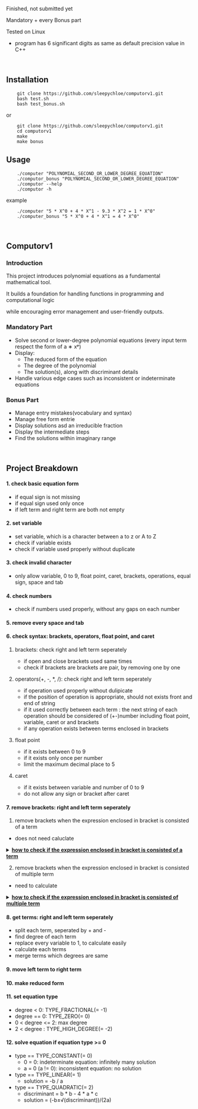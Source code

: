 Finished, not submitted yet

Mandatory + every Bonus part

Tested on Linux


- program has 6 significant digits as same as default precision value in C++

<br>

## Installation
```
	git clone https://github.com/sleepychloe/computorv1.git
	bash test.sh
	bash test_bonus.sh
```

or

```
	git clone https://github.com/sleepychloe/computorv1.git
	cd computorv1
	make
	make bonus
```


## Usage

```
	./computer "POLYNOMIAL_SECOND_OR_LOWER_DEGREE_EQUATION"
	./computor_bonus "POLYNOMIAL_SECOND_OR_LOWER_DEGREE_EQUATION"
	./computor --help
	./computor -h
```

example

```
	./computer "5 * X^0 + 4 * X^1 - 9.3 * X^2 = 1 * X^0"
	./computer_bonus "5 * X^0 + 4 * X^1 = 4 * X^0"
```



<br>

## Computorv1


### Introduction

This project introduces polynomial equations as a fundamental mathematical tool.

It builds a foundation for handling functions in programming and computational logic

while encouraging error management and user-friendly outputs.



### Mandatory Part

- Solve second or lower-degree polynomial equations (every input term respect the form of a ∗ xᵖ)
- Display:
	+ The reduced form of the equation
	+ The degree of the polynomial
	+ The solution(s), along with discriminant details
- Handle various edge cases such as inconsistent or indeterminate equations



### Bonus Part

- Manage entry mistakes(vocabulary and syntax)
- Manage free form entrie
- Display solutions asd an irreducible fraction
- Display the intermediate steps
- Find the solutions within imaginary range


<br>


## Project Breakdown

#### 1. check basic equation form

- if equal sign is not missing
- if equal sign used only once
- if left term and right term are both not empty

#### 2. set variable

- set variable, which is a character between a to z or A to Z
- check if variable exists
- check if variable used properly without duplicate

#### 3. check invalid character

- only allow variable, 0 to 9, float point, caret, brackets, operations, equal sign, space and tab

#### 4. check numbers

- check if numbers used properly, without any gaps on each number

#### 5. remove every space and tab

#### 6. check syntax: brackets, operators, float point, and caret

1) brackets: check right and left term seperately
	- if open and close brackets used same times
	- check if brackets are brackets are pair, by removing one by one

2) operators(+, -, *, /): check right and left term seperately
	- if operation used properly without dulipicate
	- if the position of operation is appropriate, should not exists front and end of string
	- if it used correctly between each term
	: the next string of each operation should be considered of (+-)number including float point, variable, caret or and brackets
	- if any operation exists between terms enclosed in brackets

3) float point
	- if it exists between 0 to 9
	- if it exists only once per number
	- limit the maximum decimal place to 5

4) caret
	- if it exists between variable and number of 0 to 9
	- do not allow any sign or bracket after caret

#### 7. remove brackets: right and left term seperately

1) remove brackets when the expression enclosed in bracket is consisted of a term

- does not need caluclate
<details>
<summary><b><ins>how to check if the expression enclosed in bracket is consisted of a term</ins></b></summary>

- void Parse::remove_bracket_one_term(std::string &str)


1. find start and end index of open and close bracket,
	split string to 3 part, s[FRONT], s[BRACKET], and s[BACK]
	```
	ex. 1+2-(-3)+4 → s[FRONT] = "1+2-"
			s[BRACET] = "-3"
			s[BACK] = "+4"
	```
2. check s[BRACKET] string, using split_term()

3. if size of returned std::vector<std::string> is 1
	: remove brackets
	
	- check last of s[FRONT] and first of s[BRACKET] to determinate sign
		* s[FRONT][s[FRONT].length() - 1] == '+'
			+ if (s[BRACKET] == '+'): result sign is +
				: remove last character of s[FRONT]
			+ else if (s[BRACKET] == '-'): result sign is -
				: remove last character of s[FRONT]
			+ else: result sign is is +, do not remove anything
		* s[FRONT][s[FRONT].length() - 1] == '-'
			+ if (s[BRACKET] == '+'): result sign is is -
				: remove first charactor of s[BRACKET]
			+ else if (s[BRACKET] == '-'): result sign is +
				: remove first charactor of s[BRACKET],
				remove last vcharactor of s[FRONT], s[FRONT] += '+'
			+ else: result sign is -, do not remove anything

4. else: find next bracket and repeat
</details>

2) remove brackets when the expression enclosed in bracket is consisted of multiple term
- need to calculate
<details>
<summary><b><ins>how to check if the expression enclosed in bracket is consisted of multiple term</ins></b></summary>

- void Parse::remove_bracket_multiple_term(std::string &str)


1. find start and end index of open and close bracket,
	```
	split string to 3 part, s[FRONT], s[BRACKET], and s[BACK]

	ex1. 1+2*3*(4-x)*(5+x)*6 → s[FRONT] = "1+2*3*("
				s[BRACET] = "4-x"
				s[BACK] = "*(5+x)*6"
	ex2. 1-(2+x)*3 → s[FRONT] = "1-("
			s[BRACET] = "2+x"
			s[BACK] = "*3"
	```
2. find term and degree of s[BRACKET] string, using get_term()
	: each term and degree is saved on
	std::pair<std::vector<std::string>, std::vector<float>>
	```
	ex1. s[BRACKET] = "4-x"
		→ term: pair<std::vector<std::string>, std::vector<float>>.first
			: {"4", "-1"}
		→ degree: pair<std::vector<std::string>, std::vector<float>>.second
			: {0, 1}
	```
3. check * and / operation from s[FRONT],
	update s[FRONT], std::pair<std::vector<std::string>, std::vector<float>>
	- if s[FRONT] ends with "+(" or "-("
		: remove last character of s[FRONT], s[FRONT] *= "1*"

		ex2. s[FRONT] = "1-("
	```
			→ s[FRONT] = "1-1*"
	```
	- else: remove last character of s[FRONT]
	```
		ex1. s[FRONT] = "1+2*3("
			→ s[FRONT] = "1+2*3"
	```
	- find * or / from s[FRONT]
		* make tmp for coefficient of '*' or '/'
		* make std::pair<std::vector<std::string>, std::vector<float>>
			for tmp's term and degree
		* find tmp's term and degree using get_term()
		* if s[FRONT][s[FRONT].length() -1] is '*'
			+ update original term[i] to original term[i] * tmp term[j]
			+ update original degree[i] to original degree[i] + tmp degree[j]
		* if s[FRONT][s[FRONT].length() -1] is '/'
			+ check each original degree is 0,
				because this program does not support calculating
				expressions with variables in the denominator.
			+ make nb to store every term's coefficient
			+ if nb is not 0, replace original term and degree
				to tmp term and degree
			+ update original term[i] to original term[i] / nb
		* remove tmp from s[FRONT]
		* repeat until s[FRONT][s[FRONT].length() - 1] is not '*' nor '/'

4. check * and / operation from s[BACK],
	update s[BACK], std::pair<std::vector<std::string>, std::vector<float>>
	- if s[BACK] starts with "*(" or "/("
		make tmp for string enclosed in brackets, in front of s[BACK]
		* make std::pair<std::vector<std::string>, std::vector<float>>
			for tmp's term and degree
		* find tmp's term and degree using get_term()
		* if s[BACK][0] is '*'
			⋅ update original term[i] to original term[i] * tmp term[j]
			⋅ update original degree[i] to original degree[i] + tmp degree[j]
		* if s[BACK][0] is '/'
			⋅ check each tmp degree is 0,
				because this program does not support calculating
				expressions with variables in the denominator.
			⋅ when i > 0, do tmp term[0] = tmp term[0] * tmp term[i]
				to  store every term's coefficient
				update original term[i] to original term[i] / tmp term[0]
		* remove tmp from s[BACK]
		* repeat until s[BACK][0] is not '*' nor '/'
	- if s[BACK] is '*' or '/'
		: do same step as above, but tmp is coefficient of '*' or '/'
5. make new s[BRACKET] string using updated term and degree
6. change entire string to updated s[FRONT], s[BRACKET], s[BACK]
7. repeat until str.find(")") == std::string::npos
</details>

#### 8. get terms: right and left term seperately
- split each term, seperated by + and -
- find degree of each term
- replace every variable to 1, to calculate easily
- calculate each terms
- merge terms which degrees are same

#### 9. move left term to right term

#### 10. make reduced form

#### 11. set equation type
- degree < 0: TYPE_FRACTIONAL(= -1)
- degree == 0: TYPE_ZERO(= 0)
- 0 < degree <= 2: max degree
- 2 < degree : TYPE_HIGH_DEGREE(= -2)

#### 12. solve equation if equation type >= 0
- type == TYPE_CONSTANT(= 0)
	+ 0 = 0: indeterminate equation: infinitely many solution
	+ a = 0 (a != 0): inconsistent equation: no solution
- type == TYPE_LINEAR(= 1)
	+ solution = -b / a
- type == TYPE_QUADRATIC(= 2)
	+ discriminant = b * b - 4 * a * c
	+ solution = (-b±√(discriminant))/(2a)

